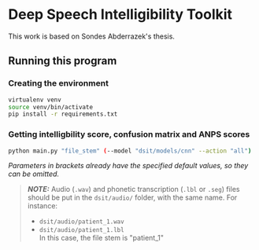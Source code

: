 # **D**eep **S**peech **I**ntelligibility **T**oolkit

This work is based on Sondes Abderrazek's thesis.

## Running this program
### Creating the environment
```bash
virtualenv venv
source venv/bin/activate
pip install -r requirements.txt
```
### Getting intelligbility score, confusion matrix and ANPS scores
```bash
python main.py "file_stem" (--model "dsit/models/cnn" --action "all")
```
*Parameters in brackets already have the specified default values, so they can be omitted.*
> **_NOTE:_**  Audio (`.wav`) and phonetic transcription (`.lbl` or `.seg`) files should be put in the `dsit/audio/` folder, with the same name.
> For instance: 
> - `dsit/audio/patient_1.wav`
> - `dsit/audio/patient_1.lbl`  
> In this case, the file stem is "patient_1"
